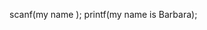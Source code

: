 
scanf(my name );
printf(my name is Barbara);


<!---
rabelobarbara/rabelobarbara is a ✨ special ✨ repository because its `README.md` (this file) appears on your GitHub profile.
You can click the Preview link to take a look at your changes.
--->
